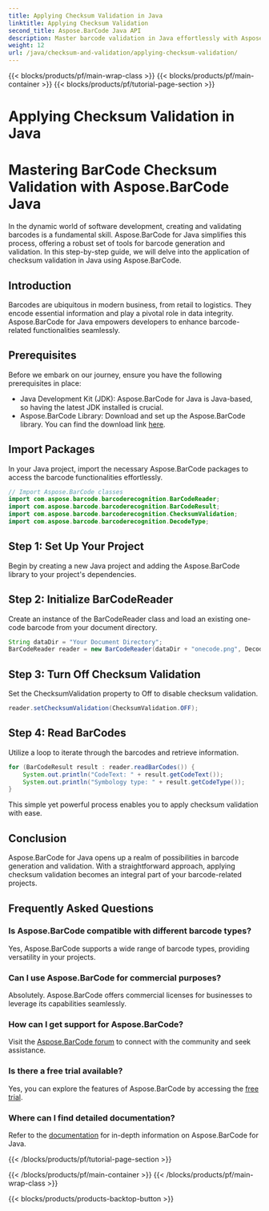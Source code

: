 ```yaml
---
title: Applying Checksum Validation in Java
linktitle: Applying Checksum Validation
second_title: Aspose.BarCode Java API
description: Master barcode validation in Java effortlessly with Aspose.BarCode. Step-by-step guide for checksum validation. Boost your software's data integrity!
weight: 12
url: /java/checksum-and-validation/applying-checksum-validation/
---
```


{{< blocks/products/pf/main-wrap-class >}}
{{< blocks/products/pf/main-container >}}
{{< blocks/products/pf/tutorial-page-section >}}

# Applying Checksum Validation in Java

# Mastering BarCode Checksum Validation with Aspose.BarCode Java

In the dynamic world of software development, creating and validating barcodes is a fundamental skill. Aspose.BarCode for Java simplifies this process, offering a robust set of tools for barcode generation and validation. In this step-by-step guide, we will delve into the application of checksum validation in Java using Aspose.BarCode.

## Introduction

Barcodes are ubiquitous in modern business, from retail to logistics. They encode essential information and play a pivotal role in data integrity. Aspose.BarCode for Java empowers developers to enhance barcode-related functionalities seamlessly.

## Prerequisites

Before we embark on our journey, ensure you have the following prerequisites in place:

- Java Development Kit (JDK): Aspose.BarCode for Java is Java-based, so having the latest JDK installed is crucial.
- Aspose.BarCode Library: Download and set up the Aspose.BarCode library. You can find the download link [here](https://releases.aspose.com/barcode/java/).

## Import Packages

In your Java project, import the necessary Aspose.BarCode packages to access the barcode functionalities effortlessly.

```java
// Import Aspose.BarCode classes
import com.aspose.barcode.barcoderecognition.BarCodeReader;
import com.aspose.barcode.barcoderecognition.BarCodeResult;
import com.aspose.barcode.barcoderecognition.ChecksumValidation;
import com.aspose.barcode.barcoderecognition.DecodeType;
```

## Step 1: Set Up Your Project

Begin by creating a new Java project and adding the Aspose.BarCode library to your project's dependencies.

## Step 2: Initialize BarCodeReader

Create an instance of the BarCodeReader class and load an existing one-code barcode from your document directory.

```java
String dataDir = "Your Document Directory";
BarCodeReader reader = new BarCodeReader(dataDir + "onecode.png", DecodeType.ONE_CODE);
```

## Step 3: Turn Off Checksum Validation

Set the ChecksumValidation property to Off to disable checksum validation.

```java
reader.setChecksumValidation(ChecksumValidation.OFF);
```

## Step 4: Read BarCodes

Utilize a loop to iterate through the barcodes and retrieve information.

```java
for (BarCodeResult result : reader.readBarCodes()) {
    System.out.println("CodeText: " + result.getCodeText());
    System.out.println("Symbology type: " + result.getCodeType());
}
```

This simple yet powerful process enables you to apply checksum validation with ease.

## Conclusion

Aspose.BarCode for Java opens up a realm of possibilities in barcode generation and validation. With a straightforward approach, applying checksum validation becomes an integral part of your barcode-related projects.

## Frequently Asked Questions

### Is Aspose.BarCode compatible with different barcode types?
Yes, Aspose.BarCode supports a wide range of barcode types, providing versatility in your projects.

### Can I use Aspose.BarCode for commercial purposes?
Absolutely. Aspose.BarCode offers commercial licenses for businesses to leverage its capabilities seamlessly.

### How can I get support for Aspose.BarCode?
Visit the [Aspose.BarCode forum](https://forum.aspose.com/c/barcode/13) to connect with the community and seek assistance.

### Is there a free trial available?
Yes, you can explore the features of Aspose.BarCode by accessing the [free trial](https://releases.aspose.com/).

### Where can I find detailed documentation?
Refer to the [documentation](https://reference.aspose.com/barcode/java/) for in-depth information on Aspose.BarCode for Java.



{{< /blocks/products/pf/tutorial-page-section >}}

{{< /blocks/products/pf/main-container >}}
{{< /blocks/products/pf/main-wrap-class >}}

{{< blocks/products/products-backtop-button >}}
